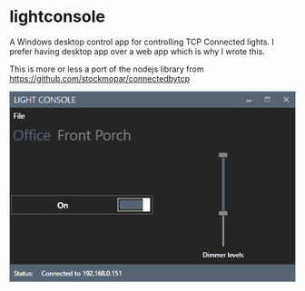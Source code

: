 # lightconsole
A Windows desktop control app for controlling TCP Connected lights. I prefer having desktop app over a
web app which is why I wrote this.

This is more or less a port of the nodejs library from https://github.com/stockmopar/connectedbytcp

![Screenshot](screenshot.png)
